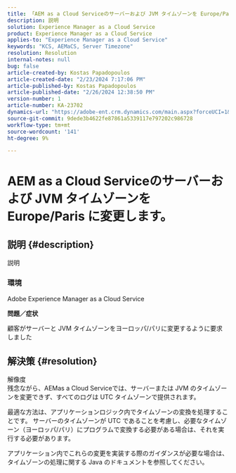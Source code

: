 ```yaml
---
title: 「AEM as a Cloud Serviceのサーバーおよび JVM タイムゾーンを Europe/Paris に変更します」
description: 説明
solution: Experience Manager as a Cloud Service
product: Experience Manager as a Cloud Service
applies-to: "Experience Manager as a Cloud Service"
keywords: "KCS, AEMaCS, Server Timezone"
resolution: Resolution
internal-notes: null
bug: false
article-created-by: Kostas Papadopoulos
article-created-date: "2/23/2024 7:17:06 PM"
article-published-by: Kostas Papadopoulos
article-published-date: "2/26/2024 12:38:50 PM"
version-number: 1
article-number: KA-23702
dynamics-url: "https://adobe-ent.crm.dynamics.com/main.aspx?forceUCI=1&pagetype=entityrecord&etn=knowledgearticle&id=70e1851c-80d2-ee11-9079-6045bd006c82"
source-git-commit: 9dede3b4622fe87861a5339117e797202c986728
workflow-type: tm+mt
source-wordcount: '141'
ht-degree: 9%

---
```


# AEM as a Cloud Serviceのサーバーおよび JVM タイムゾーンを Europe/Paris に変更します。

## 説明 {#description}

説明<br>

### <b>環境</b>


Adobe Experience Manager as a Cloud Service

<b>問題／症状</b>

顧客がサーバーと JVM タイムゾーンをヨーロッパ/パリに変更するように要求しました


## 解決策 {#resolution}

解像度<br>
残念ながら、AEMas a Cloud Serviceでは、サーバーまたは JVM のタイムゾーンを変更できず、すべてのログは UTC タイムゾーンで提供されます。

最適な方法は、アプリケーションロジック内でタイムゾーンの変換を処理することです。 サーバーのタイムゾーンが UTC であることを考慮し、必要なタイムゾーン（ヨーロッパ/パリ）にプログラムで変換する必要がある場合は、それを実行する必要があります。

アプリケーション内でこれらの変更を実装する際のガイダンスが必要な場合は、タイムゾーンの処理に関する Java のドキュメントを参照してください。

